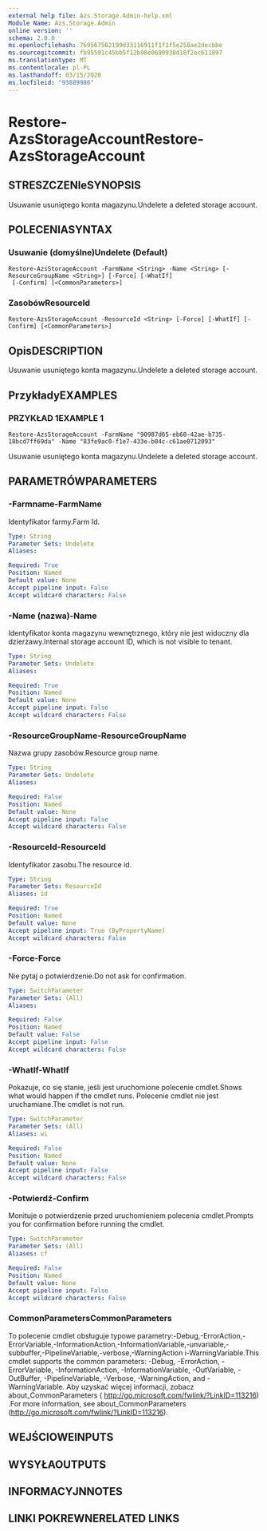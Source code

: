```yaml
---
external help file: Azs.Storage.Admin-help.xml
Module Name: Azs.Storage.Admin
online version: ''
schema: 2.0.0
ms.openlocfilehash: 769567562199d33116911f1f1f5e258ae2decbbe
ms.sourcegitcommit: fb95591c45bb5f12b98e0690938d18f2ec611897
ms.translationtype: MT
ms.contentlocale: pl-PL
ms.lasthandoff: 03/15/2020
ms.locfileid: "93889986"
---
```

# <span data-ttu-id="bdbeb-101">Restore-AzsStorageAccount</span><span class="sxs-lookup"><span data-stu-id="bdbeb-101">Restore-AzsStorageAccount</span></span>

## <span data-ttu-id="bdbeb-102">STRESZCZENIe</span><span class="sxs-lookup"><span data-stu-id="bdbeb-102">SYNOPSIS</span></span>
<span data-ttu-id="bdbeb-103">Usuwanie usuniętego konta magazynu.</span><span class="sxs-lookup"><span data-stu-id="bdbeb-103">Undelete a deleted storage account.</span></span>

## <span data-ttu-id="bdbeb-104">POLECENIA</span><span class="sxs-lookup"><span data-stu-id="bdbeb-104">SYNTAX</span></span>

### <span data-ttu-id="bdbeb-105">Usuwanie (domyślne)</span><span class="sxs-lookup"><span data-stu-id="bdbeb-105">Undelete (Default)</span></span>
```
Restore-AzsStorageAccount -FarmName <String> -Name <String> [-ResourceGroupName <String>] [-Force] [-WhatIf]
 [-Confirm] [<CommonParameters>]
```

### <span data-ttu-id="bdbeb-106">Zasobów</span><span class="sxs-lookup"><span data-stu-id="bdbeb-106">ResourceId</span></span>
```
Restore-AzsStorageAccount -ResourceId <String> [-Force] [-WhatIf] [-Confirm] [<CommonParameters>]
```

## <span data-ttu-id="bdbeb-107">Opis</span><span class="sxs-lookup"><span data-stu-id="bdbeb-107">DESCRIPTION</span></span>
<span data-ttu-id="bdbeb-108">Usuwanie usuniętego konta magazynu.</span><span class="sxs-lookup"><span data-stu-id="bdbeb-108">Undelete a deleted storage account.</span></span>

## <span data-ttu-id="bdbeb-109">Przykłady</span><span class="sxs-lookup"><span data-stu-id="bdbeb-109">EXAMPLES</span></span>

### <span data-ttu-id="bdbeb-110">PRZYKŁAD 1</span><span class="sxs-lookup"><span data-stu-id="bdbeb-110">EXAMPLE 1</span></span>
```
Restore-AzsStorageAccount -FarmName "90987d65-eb60-42ae-b735-18bcd7ff69da" -Name "83fe9ac0-f1e7-433e-b04c-c61ae0712093"
```

<span data-ttu-id="bdbeb-111">Usuwanie usuniętego konta magazynu.</span><span class="sxs-lookup"><span data-stu-id="bdbeb-111">Undelete a deleted storage account.</span></span>

## <span data-ttu-id="bdbeb-112">PARAMETRÓW</span><span class="sxs-lookup"><span data-stu-id="bdbeb-112">PARAMETERS</span></span>

### <span data-ttu-id="bdbeb-113">-Farmname</span><span class="sxs-lookup"><span data-stu-id="bdbeb-113">-FarmName</span></span>
<span data-ttu-id="bdbeb-114">Identyfikator farmy.</span><span class="sxs-lookup"><span data-stu-id="bdbeb-114">Farm Id.</span></span>

```yaml
Type: String
Parameter Sets: Undelete
Aliases:

Required: True
Position: Named
Default value: None
Accept pipeline input: False
Accept wildcard characters: False
```

### <span data-ttu-id="bdbeb-115">-Name (nazwa)</span><span class="sxs-lookup"><span data-stu-id="bdbeb-115">-Name</span></span>
<span data-ttu-id="bdbeb-116">Identyfikator konta magazynu wewnętrznego, który nie jest widoczny dla dzierżawy.</span><span class="sxs-lookup"><span data-stu-id="bdbeb-116">Internal storage account ID, which is not visible to tenant.</span></span>

```yaml
Type: String
Parameter Sets: Undelete
Aliases:

Required: True
Position: Named
Default value: None
Accept pipeline input: False
Accept wildcard characters: False
```

### <span data-ttu-id="bdbeb-117">-ResourceGroupName</span><span class="sxs-lookup"><span data-stu-id="bdbeb-117">-ResourceGroupName</span></span>
<span data-ttu-id="bdbeb-118">Nazwa grupy zasobów.</span><span class="sxs-lookup"><span data-stu-id="bdbeb-118">Resource group name.</span></span>

```yaml
Type: String
Parameter Sets: Undelete
Aliases:

Required: False
Position: Named
Default value: None
Accept pipeline input: False
Accept wildcard characters: False
```

### <span data-ttu-id="bdbeb-119">-ResourceId</span><span class="sxs-lookup"><span data-stu-id="bdbeb-119">-ResourceId</span></span>
<span data-ttu-id="bdbeb-120">Identyfikator zasobu.</span><span class="sxs-lookup"><span data-stu-id="bdbeb-120">The resource id.</span></span>

```yaml
Type: String
Parameter Sets: ResourceId
Aliases: id

Required: True
Position: Named
Default value: None
Accept pipeline input: True (ByPropertyName)
Accept wildcard characters: False
```

### <span data-ttu-id="bdbeb-121">-Force</span><span class="sxs-lookup"><span data-stu-id="bdbeb-121">-Force</span></span>
<span data-ttu-id="bdbeb-122">Nie pytaj o potwierdzenie.</span><span class="sxs-lookup"><span data-stu-id="bdbeb-122">Do not ask for confirmation.</span></span>

```yaml
Type: SwitchParameter
Parameter Sets: (All)
Aliases:

Required: False
Position: Named
Default value: False
Accept pipeline input: False
Accept wildcard characters: False
```

### <span data-ttu-id="bdbeb-123">-WhatIf</span><span class="sxs-lookup"><span data-stu-id="bdbeb-123">-WhatIf</span></span>
<span data-ttu-id="bdbeb-124">Pokazuje, co się stanie, jeśli jest uruchomione polecenie cmdlet.</span><span class="sxs-lookup"><span data-stu-id="bdbeb-124">Shows what would happen if the cmdlet runs.</span></span>
<span data-ttu-id="bdbeb-125">Polecenie cmdlet nie jest uruchamiane.</span><span class="sxs-lookup"><span data-stu-id="bdbeb-125">The cmdlet is not run.</span></span>

```yaml
Type: SwitchParameter
Parameter Sets: (All)
Aliases: wi

Required: False
Position: Named
Default value: None
Accept pipeline input: False
Accept wildcard characters: False
```

### <span data-ttu-id="bdbeb-126">-Potwierdź</span><span class="sxs-lookup"><span data-stu-id="bdbeb-126">-Confirm</span></span>
<span data-ttu-id="bdbeb-127">Monituje o potwierdzenie przed uruchomieniem polecenia cmdlet.</span><span class="sxs-lookup"><span data-stu-id="bdbeb-127">Prompts you for confirmation before running the cmdlet.</span></span>

```yaml
Type: SwitchParameter
Parameter Sets: (All)
Aliases: cf

Required: False
Position: Named
Default value: None
Accept pipeline input: False
Accept wildcard characters: False
```

### <span data-ttu-id="bdbeb-128">CommonParameters</span><span class="sxs-lookup"><span data-stu-id="bdbeb-128">CommonParameters</span></span>
<span data-ttu-id="bdbeb-129">To polecenie cmdlet obsługuje typowe parametry:-Debug,-ErrorAction,-ErrorVariable,-InformationAction,-InformationVariable,-unvariable,-subbuffer,-PipelineVariable,-verbose,-WarningAction i-WarningVariable.</span><span class="sxs-lookup"><span data-stu-id="bdbeb-129">This cmdlet supports the common parameters: -Debug, -ErrorAction, -ErrorVariable, -InformationAction, -InformationVariable, -OutVariable, -OutBuffer, -PipelineVariable, -Verbose, -WarningAction, and -WarningVariable.</span></span> <span data-ttu-id="bdbeb-130">Aby uzyskać więcej informacji, zobacz about_CommonParameters ( http://go.microsoft.com/fwlink/?LinkID=113216) .</span><span class="sxs-lookup"><span data-stu-id="bdbeb-130">For more information, see about_CommonParameters (http://go.microsoft.com/fwlink/?LinkID=113216).</span></span>

## <span data-ttu-id="bdbeb-131">WEJŚCIOWE</span><span class="sxs-lookup"><span data-stu-id="bdbeb-131">INPUTS</span></span>

## <span data-ttu-id="bdbeb-132">WYSYŁA</span><span class="sxs-lookup"><span data-stu-id="bdbeb-132">OUTPUTS</span></span>

## <span data-ttu-id="bdbeb-133">INFORMACYJN</span><span class="sxs-lookup"><span data-stu-id="bdbeb-133">NOTES</span></span>

## <span data-ttu-id="bdbeb-134">LINKI POKREWNE</span><span class="sxs-lookup"><span data-stu-id="bdbeb-134">RELATED LINKS</span></span>
